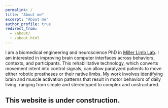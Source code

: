 ```yaml
---
permalink: /
title: "About me"
excerpt: "About me"
author_profile: true
redirect_from: 
  - /about/
  - /about.html
---
```

I am a biomedical engineering and neuroscience PhD in [Miller Limb Lab](https://www.millerlimblab.com/). I am interested in improving brain computer interfaces across behaviors, contexts, and participants. This rehabilitative technology, which converts movement intent into control signals, can allow paralyzed patients to move either robotic prostheses or their native limbs. My work involves identifying brain and muscle activation patterns that result in motor behaviors of daily living, ranging from simple and stereotyped to complex and unstructured.

</b> This website is under construction. </b>
--